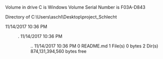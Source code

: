  Volume in drive C is Windows
 Volume Serial Number is F03A-D843

 Directory of C:\Users\aschl\Desktop\project_Schlecht

11/14/2017  10:36 PM    <DIR>          .
11/14/2017  10:36 PM    <DIR>          ..
11/14/2017  10:36 PM                 0 README.md
               1 File(s)              0 bytes
               2 Dir(s)  874,131,394,560 bytes free
